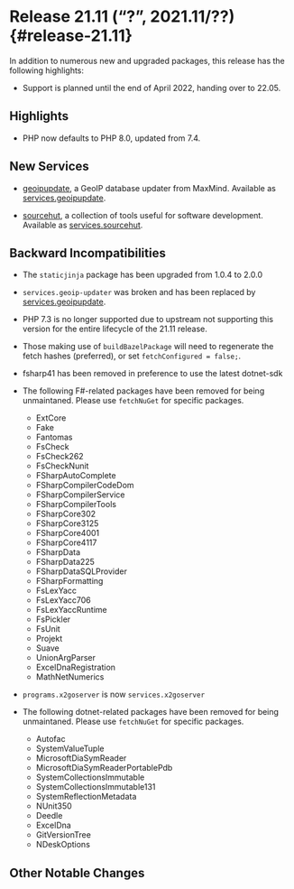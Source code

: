 # Release 21.11 (“?”, 2021.11/??) {#release-21.11}

In addition to numerous new and upgraded packages, this release has the following highlights:

* Support is planned until the end of April 2022, handing over to 22.05.

## Highlights

* PHP now defaults to PHP 8.0, updated from 7.4.

## New Services

* [geoipupdate](https://github.com/maxmind/geoipupdate), a GeoIP
  database updater from MaxMind. Available as
  [services.geoipupdate](options.html#opt-services.geoipupdate.enable).

* [sourcehut](https://sr.ht), a collection of tools useful for software
  development. Available as
  [services.sourcehut](options.html#opt-services.sourcehut.enable).

## Backward Incompatibilities

* The `staticjinja` package has been upgraded from 1.0.4 to 2.0.0

* `services.geoip-updater` was broken and has been replaced by
  [services.geoipupdate](options.html#opt-services.geoipupdate.enable).

* PHP 7.3 is no longer supported due to upstream not supporting this
  version for the entire lifecycle of the 21.11 release.

* Those making use of `buildBazelPackage` will need to regenerate the fetch
  hashes (preferred), or set `fetchConfigured = false;`.

* fsharp41 has been removed in preference to use the latest dotnet-sdk

* The following F#-related packages have been removed for being unmaintaned.
  Please use `fetchNuGet` for specific packages.
  - ExtCore
  - Fake
  - Fantomas
  - FsCheck
  - FsCheck262
  - FsCheckNunit
  - FSharpAutoComplete
  - FSharpCompilerCodeDom
  - FSharpCompilerService
  - FSharpCompilerTools
  - FSharpCore302
  - FSharpCore3125
  - FSharpCore4001
  - FSharpCore4117
  - FSharpData
  - FSharpData225
  - FSharpDataSQLProvider
  - FSharpFormatting
  - FsLexYacc
  - FsLexYacc706
  - FsLexYaccRuntime
  - FsPickler
  - FsUnit
  - Projekt
  - Suave
  - UnionArgParser
  - ExcelDnaRegistration
  - MathNetNumerics

* `programs.x2goserver` is now `services.x2goserver`

* The following dotnet-related packages have been removed for being unmaintaned.
  Please use `fetchNuGet` for specific packages.
  - Autofac
  - SystemValueTuple
  - MicrosoftDiaSymReader
  - MicrosoftDiaSymReaderPortablePdb
  - SystemCollectionsImmutable
  - SystemCollectionsImmutable131
  - SystemReflectionMetadata
  - NUnit350
  - Deedle
  - ExcelDna
  - GitVersionTree
  - NDeskOptions

## Other Notable Changes
